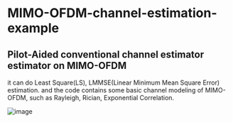 # MIMO-OFDM-channel-estimation-example
## Pilot-Aided conventional channel estimator estimator on MIMO-OFDM

it can do Least Square(LS), LMMSE(Linear Minimum Mean Square Error) estimation. and the code contains some basic channel modeling of MIMO-OFDM, such as Rayleigh, Rician, Exponential Correlation.


![image](https://github.com/107880/MIMO-OFDM-channel-estimation-example/assets/118165166/e82bc27c-eeb6-4f1f-8e0a-c3735451eb67)
